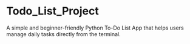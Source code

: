 # Todo_List_Project
A simple and beginner-friendly Python To-Do List App that helps users manage daily tasks directly from the terminal.
